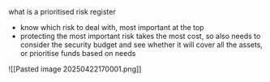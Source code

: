 what is a prioritised risk register
- know which risk to deal with, most important at the top
- protecting the most important risk takes the most cost, so also needs to consider the security budget and see whether it will cover all the assets, or prioritise funds based on needs

![[Pasted image 20250422170001.png]]